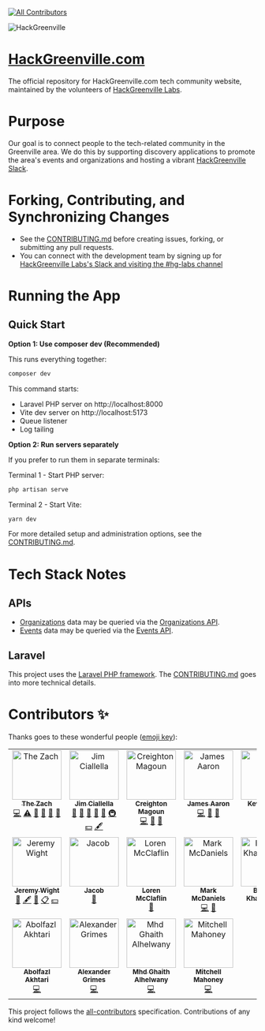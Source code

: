 <!-- ALL-CONTRIBUTORS-BADGE:START - Do not remove or modify this section -->
[![All Contributors](https://img.shields.io/badge/all_contributors-18-orange.svg?style=flat-square)](#contributors-)
<!-- ALL-CONTRIBUTORS-BADGE:END -->

![HackGreenville](https://www.hackgreenville.com/img/logo-v2.png)

# [HackGreenville.com](https://hackgreenville.com)

The official repository for HackGreenville.com tech community website, maintained by the volunteers of [HackGreenville Labs](https://hackgreenville.com/labs).

# Purpose

Our goal is to connect people to the tech-related community in the Greenville area. We do this by supporting discovery applications to promote the area's events and organizations and hosting a vibrant [HackGreenville Slack](https://hackgreenville.com/join-slack).


# Forking, Contributing, and Synchronizing Changes

- See the [CONTRIBUTING.md](CONTRIBUTING.md) before creating issues, forking, or submitting any pull requests.
- You can connect with the development team by signing up for [HackGreenville Labs's Slack and visiting the #hg-labs channel](https://hackgreenville.com/join-slack)

# Running the App

## Quick Start

**Option 1: Use composer dev (Recommended)**

This runs everything together:
```bash
composer dev
```

This command starts:
- Laravel PHP server on http://localhost:8000
- Vite dev server on http://localhost:5173
- Queue listener
- Log tailing

**Option 2: Run servers separately**

If you prefer to run them in separate terminals:

Terminal 1 - Start PHP server:
```bash
php artisan serve
```

Terminal 2 - Start Vite:
```bash
yarn dev
```

For more detailed setup and administration options, see the [CONTRIBUTING.md](CONTRIBUTING.md).

# Tech Stack Notes

## APIs

* [Organizations](https://hackgreenville.com/orgs) data may be queried via the [Organizations API](https://github.com/hackgvl/hackgreenville-com/blob/develop/ORGS_API.md).
* [Events](https://hackgreenville.com/events) data may be queried via the [Events API](https://github.com/hackgvl/hackgreenville-com/blob/develop/EVENTS_API.md).

## Laravel
This project uses the [Laravel PHP framework](https://laravel.com). The [CONTRIBUTING.md](CONTRIBUTING.md) goes into more technical details.

# Contributors ✨

Thanks goes to these wonderful people ([emoji key](https://allcontributors.org/docs/en/emoji-key)):

<!-- ALL-CONTRIBUTORS-LIST:START - Do not remove or modify this section -->
<!-- prettier-ignore-start -->
<!-- markdownlint-disable -->
<table>
  <tbody>
    <tr>
      <td align="center" valign="top" width="14.28%"><a href="http://www.turtlebytes.com, https://storagetreasures.com/"><img src="https://avatars0.githubusercontent.com/u/4049321?v=4?s=100" width="100px;" alt="The Zach"/><br /><sub><b>The Zach</b></sub></a><br /><a href="https://github.com/hackgvl/hackgreenville-com/commits?author=zach2825" title="Code">💻</a> <a href="https://github.com/hackgvl/hackgreenville-com/commits?author=zach2825" title="Tests">⚠️</a> <a href="https://github.com/hackgvl/hackgreenville-com/pulls?q=is%3Apr+reviewed-by%3Azach2825" title="Reviewed Pull Requests">👀</a> <a href="#ideas-zach2825" title="Ideas, Planning, & Feedback">🤔</a> <a href="#design-zach2825" title="Design">🎨</a> <a href="#question-zach2825" title="Answering Questions">💬</a></td>
      <td align="center" valign="top" width="14.28%"><a href="https://github.com/allella"><img src="https://avatars0.githubusercontent.com/u/1777776?v=4?s=100" width="100px;" alt="Jim Ciallella"/><br /><sub><b>Jim Ciallella</b></sub></a><br /><a href="#maintenance-allella" title="Maintenance">🚧</a> <a href="https://github.com/hackgvl/hackgreenville-com/pulls?q=is%3Apr+reviewed-by%3Aallella" title="Reviewed Pull Requests">👀</a> <a href="#question-allella" title="Answering Questions">💬</a> <a href="#ideas-allella" title="Ideas, Planning, & Feedback">🤔</a> <a href="https://github.com/hackgvl/hackgreenville-com/commits?author=allella" title="Documentation">📖</a> <a href="#infra-allella" title="Infrastructure (Hosting, Build-Tools, etc)">🚇</a> <a href="#financial-allella" title="Financial">💵</a> <a href="#content-allella" title="Content">🖋</a></td>
      <td align="center" valign="top" width="14.28%"><a href="https://github.com/magoun"><img src="https://avatars1.githubusercontent.com/u/6494252?v=4?s=100" width="100px;" alt="Creighton Magoun"/><br /><sub><b>Creighton Magoun</b></sub></a><br /><a href="https://github.com/hackgvl/hackgreenville-com/commits?author=magoun" title="Code">💻</a> <a href="https://github.com/hackgvl/hackgreenville-com/issues?q=author%3Amagoun" title="Bug reports">🐛</a> <a href="#ideas-magoun" title="Ideas, Planning, & Feedback">🤔</a></td>
      <td align="center" valign="top" width="14.28%"><a href="https://github.com/Jaaron0606"><img src="https://avatars1.githubusercontent.com/u/18074750?v=4?s=100" width="100px;" alt="James Aaron"/><br /><sub><b>James Aaron</b></sub></a><br /><a href="https://github.com/hackgvl/hackgreenville-com/commits?author=Jaaron0606" title="Code">💻</a> <a href="https://github.com/hackgvl/hackgreenville-com/issues?q=author%3AJaaron0606" title="Bug reports">🐛</a> <a href="#ideas-Jaaron0606" title="Ideas, Planning, & Feedback">🤔</a></td>
      <td align="center" valign="top" width="14.28%"><a href="https://github.com/kevindees"><img src="https://avatars1.githubusercontent.com/u/348368?v=4?s=100" width="100px;" alt="Kevin Dees"/><br /><sub><b>Kevin Dees</b></sub></a><br /><a href="https://github.com/hackgvl/hackgreenville-com/commits?author=kevindees" title="Code">💻</a> <a href="https://github.com/hackgvl/hackgreenville-com/issues?q=author%3Akevindees" title="Bug reports">🐛</a></td>
      <td align="center" valign="top" width="14.28%"><a href="https://github.com/JSn1nj4"><img src="https://avatars1.githubusercontent.com/u/5084820?v=4?s=100" width="100px;" alt="Elliot Derhay"/><br /><sub><b>Elliot Derhay</b></sub></a><br /><a href="https://github.com/hackgvl/hackgreenville-com/commits?author=JSn1nj4 " title="Code">💻</a> <a href="https://github.com/hackgvl/hackgreenville-com/issues?q=author%3AJSn1nj4 " title="Bug reports">🐛</a> <a href="#ideas-JSn1nj4 " title="Ideas, Planning, & Feedback">🤔</a> <a href="https://github.com/hackgvl/hackgreenville-com/commits?author=JSn1nj4 " title="Documentation">📖</a></td>
      <td align="center" valign="top" width="14.28%"><a href="http://twitter.com/fancybike"><img src="https://avatars0.githubusercontent.com/u/4888730?v=4?s=100" width="100px;" alt="Pamela"/><br /><sub><b>Pamela</b></sub></a><br /><a href="https://github.com/hackgvl/hackgreenville-com/commits?author=pamelawoodbrowne" title="Documentation">📖</a> <a href="#content-pamelawoodbrowne" title="Content">🖋</a> <a href="#ideas-pamelawoodbrowne" title="Ideas, Planning, & Feedback">🤔</a> <a href="#eventOrganizing-pamelawoodbrowne" title="Event Organizing">📋</a></td>
    </tr>
    <tr>
      <td align="center" valign="top" width="14.28%"><a href="http://linktr.ee/jeremywight"><img src="https://avatars1.githubusercontent.com/u/8245600?v=4?s=100" width="100px;" alt="Jeremy Wight"/><br /><sub><b>Jeremy Wight</b></sub></a><br /><a href="https://github.com/hackgvl/hackgreenville-com/commits?author=jeremywight" title="Documentation">📖</a> <a href="#content-jeremywight" title="Content">🖋</a> <a href="#ideas-jeremywight" title="Ideas, Planning, & Feedback">🤔</a> <a href="#eventOrganizing-jeremywight" title="Event Organizing">📋</a> <a href="#financial-jeremywight" title="Financial">💵</a></td>
      <td align="center" valign="top" width="14.28%"><a href="https://github.com/jadelbe418"><img src="https://avatars1.githubusercontent.com/u/5350758?v=4?s=100" width="100px;" alt="Jacob"/><br /><sub><b>Jacob</b></sub></a><br /><a href="https://github.com/hackgvl/hackgreenville-com/commits?author=jadelbe418" title="Documentation">📖</a></td>
      <td align="center" valign="top" width="14.28%"><a href="https://github.com/Mozillex"><img src="https://avatars2.githubusercontent.com/u/25697042?v=4?s=100" width="100px;" alt="Loren McClaflin"/><br /><sub><b>Loren McClaflin</b></sub></a><br /><a href="https://github.com/hackgvl/hackgreenville-com/issues?q=author%3AMozillex" title="Bug reports">🐛</a></td>
      <td align="center" valign="top" width="14.28%"><a href="https://github.com/MarkMcDaniels"><img src="https://avatars3.githubusercontent.com/u/8277379?v=4?s=100" width="100px;" alt="Mark McDaniels"/><br /><sub><b>Mark McDaniels</b></sub></a><br /><a href="https://github.com/hackgvl/hackgreenville-com/commits?author=MarkMcDaniels" title="Code">💻</a> <a href="https://github.com/hackgvl/hackgreenville-com/issues?q=author%3AMarkMcDaniels" title="Bug reports">🐛</a></td>
      <td align="center" valign="top" width="14.28%"><a href="https://github.com/bogdankharchenko"><img src="https://avatars.githubusercontent.com/u/32746389?v=4?s=100" width="100px;" alt="Bogdan Kharchenko"/><br /><sub><b>Bogdan Kharchenko</b></sub></a><br /><a href="https://github.com/hackgvl/hackgreenville-com/commits?author=bogdankharchenko" title="Code">💻</a> <a href="#design-bogdankharchenko" title="Design">🎨</a></td>
      <td align="center" valign="top" width="14.28%"><a href="https://olivia.sculley.dev"><img src="https://avatars.githubusercontent.com/u/88074048?v=4?s=100" width="100px;" alt="Olivia Sculley"/><br /><sub><b>Olivia Sculley</b></sub></a><br /><a href="https://github.com/hackgvl/hackgreenville-com/commits?author=oliviasculley" title="Code">💻</a> <a href="#ideas-oliviasculley" title="Ideas, Planning, & Feedback">🤔</a> <a href="#infra-oliviasculley" title="Infrastructure (Hosting, Build-Tools, etc)">🚇</a> <a href="https://github.com/hackgvl/hackgreenville-com/commits?author=oliviasculley" title="Documentation">📖</a> <a href="#content-oliviasculley" title="Content">🖋</a></td>
      <td align="center" valign="top" width="14.28%"><a href="https://irby.io/"><img src="https://avatars.githubusercontent.com/u/10983811?v=4?s=100" width="100px;" alt="Matthew H. Irby"/><br /><sub><b>Matthew H. Irby</b></sub></a><br /><a href="https://github.com/hackgvl/hackgreenville-com/commits?author=irby" title="Code">💻</a> <a href="https://github.com/hackgvl/hackgreenville-com/pulls?q=is%3Apr+reviewed-by%3Airby" title="Reviewed Pull Requests">👀</a> <a href="https://github.com/hackgvl/hackgreenville-com/issues?q=author%3Airby" title="Bug reports">🐛</a> <a href="https://github.com/hackgvl/hackgreenville-com/commits?author=irby" title="Tests">⚠️</a></td>
    </tr>
    <tr>
      <td align="center" valign="top" width="14.28%"><a href="https://github.com/AbolfazlAkhtari"><img src="https://avatars.githubusercontent.com/u/68465524?v=4?s=100" width="100px;" alt="Abolfazl Akhtari"/><br /><sub><b>Abolfazl Akhtari</b></sub></a><br /><a href="https://github.com/hackgvl/hackgreenville-com/commits?author=AbolfazlAkhtari" title="Code">💻</a></td>
      <td align="center" valign="top" width="14.28%"><a href="https://github.com/Alex-Grimes"><img src="https://avatars.githubusercontent.com/u/66704965?v=4?s=100" width="100px;" alt="Alexander Grimes"/><br /><sub><b>Alexander Grimes</b></sub></a><br /><a href="https://github.com/hackgvl/hackgreenville-com/commits?author=Alex-Grimes" title="Code">💻</a></td>
      <td align="center" valign="top" width="14.28%"><a href="https://github.com/alhelwany"><img src="https://avatars.githubusercontent.com/u/115778766?v=4?s=100" width="100px;" alt="Mhd Ghaith Alhelwany"/><br /><sub><b>Mhd Ghaith Alhelwany</b></sub></a><br /><a href="https://github.com/hackgvl/hackgreenville-com/commits?author=alhelwany" title="Code">💻</a></td>
      <td align="center" valign="top" width="14.28%"><a href="https://github.com/msmahon"><img src="https://avatars.githubusercontent.com/u/6668279?v=4?s=100" width="100px;" alt="Mitchell Mahoney"/><br /><sub><b>Mitchell Mahoney</b></sub></a><br /><a href="https://github.com/hackgvl/hackgreenville-com/commits?author=msmahon" title="Code">💻</a></td>
    </tr>
  </tbody>
</table>

<!-- markdownlint-restore -->
<!-- prettier-ignore-end -->

<!-- ALL-CONTRIBUTORS-LIST:END -->

This project follows the [all-contributors](https://github.com/all-contributors/all-contributors) specification. Contributions of any kind welcome!
